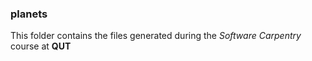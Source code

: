 ### planets

This folder contains the files generated during the *Software Carpentry* course at **QUT**
